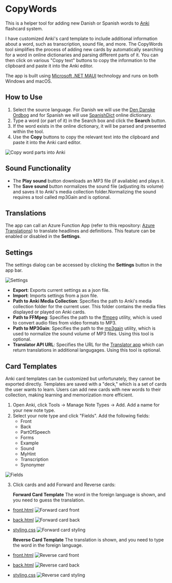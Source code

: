 # CopyWords

This is a helper tool for adding new Danish or Spanish words to [Anki](http://ankisrs.net/) flashcard system.

I have customized Anki's card template to include additional information about a word, such as transcription, sound file, and more. The CopyWords tool simplifies the process of adding new cards by automatically searching for a word in online dictionaries and parsing different parts of it. You can then click on various "Copy text" buttons to copy the information to the clipboard and paste it into the Anki editor.

The app is built using [Microsoft .NET MAUI](https://learn.microsoft.com/en-us/dotnet/maui/what-is-maui) technology and runs on both Windows and macOS.

## How to Use

1. Select the source language. For Danish we will use the [Den Danske Ordbog](http://ordnet.dk/ddo/) and for Spanish we will use [SpanishDict](https://www.spanishdict.com/) online dictionary.
2. Type a word (or part of it) in the Search box and click the **Search** button.
3. If the word exists in the online dictionary, it will be parsed and presented within the tool.
4. Use the **Copy** buttons to copy the relevant text into the clipboard and paste it into the Anki card editor.

![Copy word parts into Anki](./img/Copy_word_parts.png)

## Sound Functionality

- The **Play sound** button downloads an MP3 file (if available) and plays it.
- The **Save sound** button normalizes the sound file (adjusting its volume) and saves it to Anki's media collection folder.Normalizing the sound requires a tool called mp3Gain and is optional.

## Translations

The app can call an Azure Function App (refer to this repository: [Azure Translations](https://github.com/evgenygunko/Translations/tree/master)) to translate headlines and definitions. This feature can be enabled or disabled in the **Settings**.

## Settings

The settings dialog can be accessed by clicking the **Settings** button in the app bar.

![Settings](./img/CopyWords_settings.png)

- **Export**: Exports current settings as a json file.
- **Import**: Imports settings from a json file.
- **Path to Anki Media Collection**: Specifies the path to Anki's media collection folder for the current user. This folder contains the media files displayed or played on Anki cards.
- **Path to FFMpeg**: Specifies the path to the [ffmpeg](https://www.ffmpeg.org/) utility, which is used to convert audio files from video formats to MP3.
- **Path to MP3Gain**: Specifies the path to the [mp3gain](http://mp3gain.sourceforge.net/) utility, which is used to normalize the sound volume of MP3 files. Using this tool is optional.
- **Translator API URL**: Specifies the URL for the [Translator app](https://github.com/evgenygunko/Translations) which can return translations in additional langugages. Using this tool is optional.

## Card Templates

Anki card templates can be customized but unfortunately, they cannot be exported directly. Templates are saved with a "deck," which is a set of cards the user wants to learn. Users can add new cards with new words to their collection, making learning and memorization more efficient.

1. Open Anki, click Tools -> Manage Note Types -> Add. Add a name for your new note type.
2. Select your note type and click "Fields". Add the following fields:
   - Front
   - Back
   - PartOfSpeech
   - Forms
   - Example
   - Sound
   - MyHint
   - Transcription
   - Synonymer

![Fields](./img/Note_type_fields.png)

3. Click cards and add Forward and Reverse cards:

    **Forward Card Template**
    The word in the foreign language is shown, and you need to guess the translation.
  - [front.html](./card_templates/Forward_card_front_template.html)
    ![Forward card front](./img/Forward_card_front_template.png)
  - [back.html](./card_templates/Forward_card_back_template.html)
    ![Forward card back](./img/Forward_card_back_template.png)
  - [styling.css](./card_templates/Forward_card_styling.css)
    ![Forward card styling](./img/Forward_card_styling.png)

    **Reverse Card Template**
    The translation is shown, and you need to type the word in the foreign language.
  - [front.html](./card_templates/Reverse_card_front_template.html)
    ![Reverse card front](./img/Reverse_card_front_template.png)
  - [back.html](./card_templates/Reverse_card_back_template.html)
    ![Reverse card back](./img/Reverse_card_back_template.png)
  - [styling.css](./card_templates/Reverse_card_styling.css)
    ![Reverse card styling](./img/Reverse_card_styling.png)
